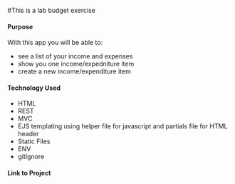 #This is a lab budget exercise  

#### Purpose
With this app you will be able to:
- see a list of your income and expenses
- show you one income/expedniture item
- create a new income/expenditure item

#### Technology Used
- HTML
- REST
- MVC
- EJS templating using helper file for javascript and partials file for HTML header
- Static Files
- ENV
- gitIgnore


#### Link to Project

  

